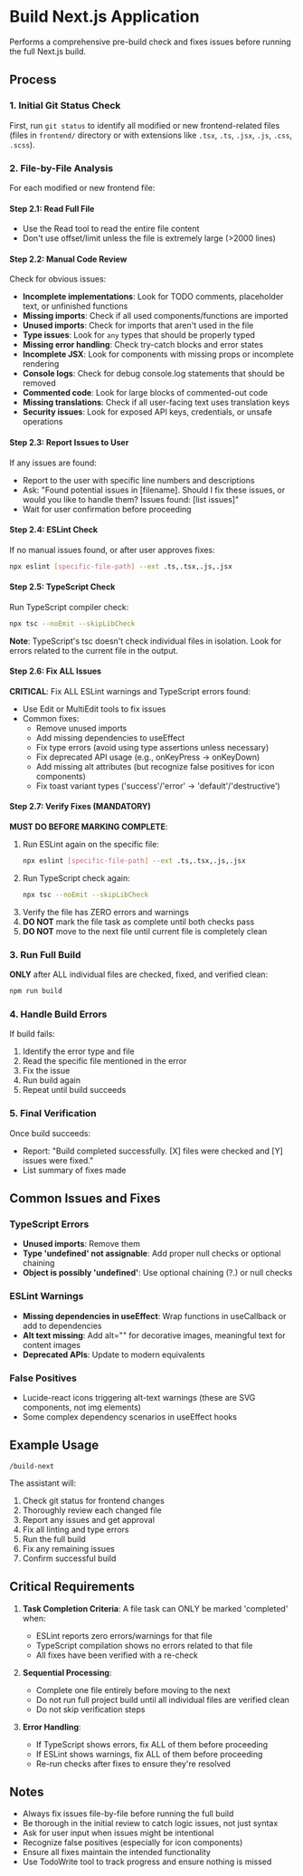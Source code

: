 # Build Next.js Application

Performs a comprehensive pre-build check and fixes issues before running the full Next.js build.

## Process

### 1. Initial Git Status Check
First, run `git status` to identify all modified or new frontend-related files (files in `frontend/` directory or with extensions like `.tsx`, `.ts`, `.jsx`, `.js`, `.css`, `.scss`).

### 2. File-by-File Analysis
For each modified or new frontend file:

#### Step 2.1: Read Full File
- Use the Read tool to read the entire file content
- Don't use offset/limit unless the file is extremely large (>2000 lines)

#### Step 2.2: Manual Code Review
Check for obvious issues:
- **Incomplete implementations**: Look for TODO comments, placeholder text, or unfinished functions
- **Missing imports**: Check if all used components/functions are imported
- **Unused imports**: Check for imports that aren't used in the file
- **Type issues**: Look for `any` types that should be properly typed
- **Missing error handling**: Check try-catch blocks and error states
- **Incomplete JSX**: Look for components with missing props or incomplete rendering
- **Console logs**: Check for debug console.log statements that should be removed
- **Commented code**: Look for large blocks of commented-out code
- **Missing translations**: Check if all user-facing text uses translation keys
- **Security issues**: Look for exposed API keys, credentials, or unsafe operations

#### Step 2.3: Report Issues to User
If any issues are found:
- Report to the user with specific line numbers and descriptions
- Ask: "Found potential issues in [filename]. Should I fix these issues, or would you like to handle them? Issues found: [list issues]"
- Wait for user confirmation before proceeding

#### Step 2.4: ESLint Check
If no manual issues found, or after user approves fixes:
```bash
npx eslint [specific-file-path] --ext .ts,.tsx,.js,.jsx
```

#### Step 2.5: TypeScript Check
Run TypeScript compiler check:
```bash
npx tsc --noEmit --skipLibCheck
```
**Note**: TypeScript's tsc doesn't check individual files in isolation. Look for errors related to the current file in the output.

#### Step 2.6: Fix ALL Issues
**CRITICAL**: Fix ALL ESLint warnings and TypeScript errors found:
- Use Edit or MultiEdit tools to fix issues
- Common fixes:
  - Remove unused imports
  - Add missing dependencies to useEffect
  - Fix type errors (avoid using type assertions unless necessary)
  - Fix deprecated API usage (e.g., onKeyPress → onKeyDown)
  - Add missing alt attributes (but recognize false positives for icon components)
  - Fix toast variant types ('success'/'error' → 'default'/'destructive')

#### Step 2.7: Verify Fixes (MANDATORY)
**MUST DO BEFORE MARKING COMPLETE**:
1. Run ESLint again on the specific file:
   ```bash
   npx eslint [specific-file-path] --ext .ts,.tsx,.js,.jsx
   ```
2. Run TypeScript check again:
   ```bash
   npx tsc --noEmit --skipLibCheck
   ```
3. Verify the file has ZERO errors and warnings
4. **DO NOT** mark the file task as complete until both checks pass
5. **DO NOT** move to the next file until current file is completely clean

### 3. Run Full Build
**ONLY** after ALL individual files are checked, fixed, and verified clean:
```bash
npm run build
```

### 4. Handle Build Errors
If build fails:
1. Identify the error type and file
2. Read the specific file mentioned in the error
3. Fix the issue
4. Run build again
5. Repeat until build succeeds

### 5. Final Verification
Once build succeeds:
- Report: "Build completed successfully. [X] files were checked and [Y] issues were fixed."
- List summary of fixes made

## Common Issues and Fixes

### TypeScript Errors
- **Unused imports**: Remove them
- **Type 'undefined' not assignable**: Add proper null checks or optional chaining
- **Object is possibly 'undefined'**: Use optional chaining (?.) or null checks

### ESLint Warnings
- **Missing dependencies in useEffect**: Wrap functions in useCallback or add to dependencies
- **Alt text missing**: Add alt="" for decorative images, meaningful text for content images
- **Deprecated APIs**: Update to modern equivalents

### False Positives
- Lucide-react icons triggering alt-text warnings (these are SVG components, not img elements)
- Some complex dependency scenarios in useEffect hooks

## Example Usage

```
/build-next
```

The assistant will:
1. Check git status for frontend changes
2. Thoroughly review each changed file
3. Report any issues and get approval
4. Fix all linting and type errors
5. Run the full build
6. Fix any remaining issues
7. Confirm successful build

## Critical Requirements

1. **Task Completion Criteria**: A file task can ONLY be marked 'completed' when:
   - ESLint reports zero errors/warnings for that file
   - TypeScript compilation shows no errors related to that file
   - All fixes have been verified with a re-check

2. **Sequential Processing**: 
   - Complete one file entirely before moving to the next
   - Do not run full project build until all individual files are verified clean
   - Do not skip verification steps

3. **Error Handling**:
   - If TypeScript shows errors, fix ALL of them before proceeding
   - If ESLint shows warnings, fix ALL of them before proceeding
   - Re-run checks after fixes to ensure they're resolved

## Notes

- Always fix issues file-by-file before running the full build
- Be thorough in the initial review to catch logic issues, not just syntax
- Ask for user input when issues might be intentional
- Recognize false positives (especially for icon components)
- Ensure all fixes maintain the intended functionality
- Use TodoWrite tool to track progress and ensure nothing is missed